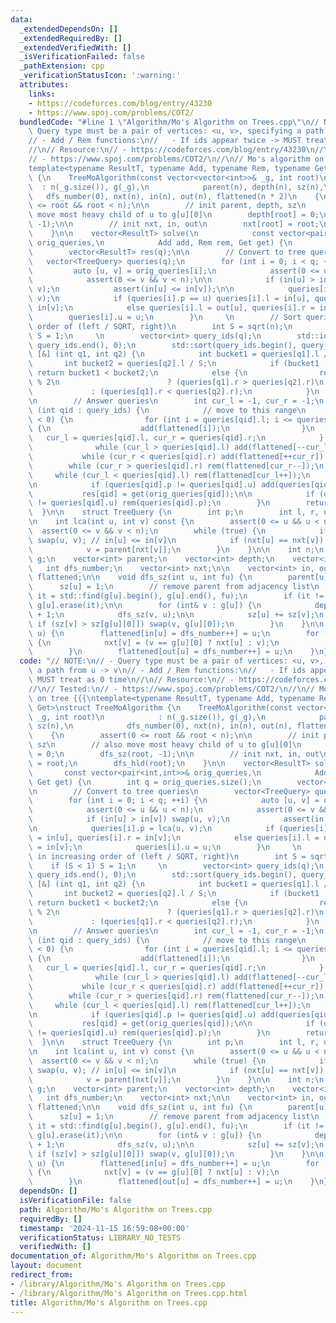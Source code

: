 ```yaml
---
data:
  _extendedDependsOn: []
  _extendedRequiredBy: []
  _extendedVerifiedWith: []
  _isVerificationFailed: false
  _pathExtension: cpp
  _verificationStatusIcon: ':warning:'
  attributes:
    links:
    - https://codeforces.com/blog/entry/43230
    - https://www.spoj.com/problems/COT2/
  bundledCode: "#line 1 \"Algorithm/Mo's Algorithm on Trees.cpp\"\n// NOTE:\n// -\
    \ Query type must be a pair of vertices: <u, v>, specifying a path from u -> v\n\
    // - Add / Rem functions:\n//   - If ids appear twice -> MUST treat as 0 time\n\
    //\n// Resource:\n// - https://codeforces.com/blog/entry/43230\n//\n// Tested:\n\
    // - https://www.spoj.com/problems/COT2/\n//\n// Mo's algorithm on tree {{{\n\
    template<typename ResultT, typename Add, typename Rem, typename Get>\nstruct TreeMoAlgorithm\
    \ {\n    TreeMoAlgorithm(const vector<vector<int>>& _g, int root)\n          \
    \  : n(_g.size()), g(_g),\n            parent(n), depth(n), sz(n),\n         \
    \   dfs_number(0), nxt(n), in(n), out(n), flattened(n * 2)\n    {\n        assert(0\
    \ <= root && root < n);\n\n        // init parent, depth, sz\n        // also\
    \ move most heavy child of u to g[u][0]\n        depth[root] = 0;\n        dfs_sz(root,\
    \ -1);\n\n        // init nxt, in, out\n        nxt[root] = root;\n        dfs_hld(root);\n\
    \    }\n\n    vector<ResultT> solve(\n            const vector<pair<int,int>>&\
    \ orig_queries,\n            Add add, Rem rem, Get get) {\n        int q = orig_queries.size();\n\
    \        vector<ResultT> res(q);\n\n        // Convert to tree queries\n     \
    \   vector<TreeQuery> queries(q);\n        for (int i = 0; i < q; ++i) {\n   \
    \         auto [u, v] = orig_queries[i];\n            assert(0 <= u && u < n);\n\
    \            assert(0 <= v && v < n);\n\n            if (in[u] > in[v]) swap(u,\
    \ v);\n            assert(in[u] <= in[v]);\n\n            queries[i].p = lca(u,\
    \ v);\n            if (queries[i].p == u) queries[i].l = in[u], queries[i].r =\
    \ in[v];\n            else queries[i].l = out[u], queries[i].r = in[v];\n    \
    \        queries[i].u = u;\n        }\n     \n        // Sort queries in increasing\
    \ order of (left / SQRT, right)\n        int S = sqrt(n);\n        if (S < 1)\
    \ S = 1;\n     \n        vector<int> query_ids(q);\n        std::iota(query_ids.begin(),\
    \ query_ids.end(), 0);\n        std::sort(query_ids.begin(), query_ids.end(),\
    \ [&] (int q1, int q2) {\n            int bucket1 = queries[q1].l / S;\n     \
    \       int bucket2 = queries[q2].l / S;\n            if (bucket1 != bucket2)\
    \ return bucket1 < bucket2;\n            else {\n                return bucket1\
    \ % 2\n                        ? (queries[q1].r > queries[q2].r)\n           \
    \             : (queries[q1].r < queries[q2].r);\n            }\n        });\n\
    \n        // Answer queries\n        int cur_l = -1, cur_r = -1;\n        for\
    \ (int qid : query_ids) {\n            // move to this range\n            if (cur_l\
    \ < 0) {\n                for (int i = queries[qid].l; i <= queries[qid].r; ++i)\
    \ {\n                    add(flattened[i]);\n                }\n             \
    \   cur_l = queries[qid].l, cur_r = queries[qid].r;\n            } else {\n  \
    \              while (cur_l > queries[qid].l) add(flattened[--cur_l]);\n     \
    \           while (cur_r < queries[qid].r) add(flattened[++cur_r]);\n        \
    \        while (cur_r > queries[qid].r) rem(flattened[cur_r--]);\n           \
    \     while (cur_l < queries[qid].l) rem(flattened[cur_l++]);\n            }\n\
    \n            if (queries[qid].p != queries[qid].u) add(queries[qid].p);\n\n \
    \           res[qid] = get(orig_queries[qid]);\n\n            if (queries[qid].p\
    \ != queries[qid].u) rem(queries[qid].p);\n        }\n        return res;\n  \
    \  }\n\n    struct TreeQuery {\n        int p;\n        int l, r, u;\n    };\n\
    \n    int lca(int u, int v) const {\n        assert(0 <= u && u < n);\n      \
    \  assert(0 <= v && v < n);\n        while (true) {\n            if (in[u] > in[v])\
    \ swap(u, v); // in[u] <= in[v]\n            if (nxt[u] == nxt[v]) return u;\n\
    \            v = parent[nxt[v]];\n        }\n    }\n\n    int n;\n    vector<vector<int>>\
    \ g;\n    vector<int> parent;\n    vector<int> depth;\n    vector<int> sz;\n \
    \   int dfs_number;\n    vector<int> nxt;\n\n    vector<int> in, out;\n    vector<int>\
    \ flattened;\n\n    void dfs_sz(int u, int fu) {\n        parent[u] = fu;\n  \
    \      sz[u] = 1;\n        // remove parent from adjacency list\n        auto\
    \ it = std::find(g[u].begin(), g[u].end(), fu);\n        if (it != g[u].end())\
    \ g[u].erase(it);\n\n        for (int& v : g[u]) {\n            depth[v] = depth[u]\
    \ + 1;\n            dfs_sz(v, u);\n\n            sz[u] += sz[v];\n           \
    \ if (sz[v] > sz[g[u][0]]) swap(v, g[u][0]);\n        }\n    }\n\n    void dfs_hld(int\
    \ u) {\n        flattened[in[u] = dfs_number++] = u;\n        for (int v : g[u])\
    \ {\n            nxt[v] = (v == g[u][0] ? nxt[u] : v);\n            dfs_hld(v);\n\
    \        }\n        flattened[out[u] = dfs_number++] = u;\n    }\n};\n// }}}\n"
  code: "// NOTE:\n// - Query type must be a pair of vertices: <u, v>, specifying\
    \ a path from u -> v\n// - Add / Rem functions:\n//   - If ids appear twice ->\
    \ MUST treat as 0 time\n//\n// Resource:\n// - https://codeforces.com/blog/entry/43230\n\
    //\n// Tested:\n// - https://www.spoj.com/problems/COT2/\n//\n// Mo's algorithm\
    \ on tree {{{\ntemplate<typename ResultT, typename Add, typename Rem, typename\
    \ Get>\nstruct TreeMoAlgorithm {\n    TreeMoAlgorithm(const vector<vector<int>>&\
    \ _g, int root)\n            : n(_g.size()), g(_g),\n            parent(n), depth(n),\
    \ sz(n),\n            dfs_number(0), nxt(n), in(n), out(n), flattened(n * 2)\n\
    \    {\n        assert(0 <= root && root < n);\n\n        // init parent, depth,\
    \ sz\n        // also move most heavy child of u to g[u][0]\n        depth[root]\
    \ = 0;\n        dfs_sz(root, -1);\n\n        // init nxt, in, out\n        nxt[root]\
    \ = root;\n        dfs_hld(root);\n    }\n\n    vector<ResultT> solve(\n     \
    \       const vector<pair<int,int>>& orig_queries,\n            Add add, Rem rem,\
    \ Get get) {\n        int q = orig_queries.size();\n        vector<ResultT> res(q);\n\
    \n        // Convert to tree queries\n        vector<TreeQuery> queries(q);\n\
    \        for (int i = 0; i < q; ++i) {\n            auto [u, v] = orig_queries[i];\n\
    \            assert(0 <= u && u < n);\n            assert(0 <= v && v < n);\n\n\
    \            if (in[u] > in[v]) swap(u, v);\n            assert(in[u] <= in[v]);\n\
    \n            queries[i].p = lca(u, v);\n            if (queries[i].p == u) queries[i].l\
    \ = in[u], queries[i].r = in[v];\n            else queries[i].l = out[u], queries[i].r\
    \ = in[v];\n            queries[i].u = u;\n        }\n     \n        // Sort queries\
    \ in increasing order of (left / SQRT, right)\n        int S = sqrt(n);\n    \
    \    if (S < 1) S = 1;\n     \n        vector<int> query_ids(q);\n        std::iota(query_ids.begin(),\
    \ query_ids.end(), 0);\n        std::sort(query_ids.begin(), query_ids.end(),\
    \ [&] (int q1, int q2) {\n            int bucket1 = queries[q1].l / S;\n     \
    \       int bucket2 = queries[q2].l / S;\n            if (bucket1 != bucket2)\
    \ return bucket1 < bucket2;\n            else {\n                return bucket1\
    \ % 2\n                        ? (queries[q1].r > queries[q2].r)\n           \
    \             : (queries[q1].r < queries[q2].r);\n            }\n        });\n\
    \n        // Answer queries\n        int cur_l = -1, cur_r = -1;\n        for\
    \ (int qid : query_ids) {\n            // move to this range\n            if (cur_l\
    \ < 0) {\n                for (int i = queries[qid].l; i <= queries[qid].r; ++i)\
    \ {\n                    add(flattened[i]);\n                }\n             \
    \   cur_l = queries[qid].l, cur_r = queries[qid].r;\n            } else {\n  \
    \              while (cur_l > queries[qid].l) add(flattened[--cur_l]);\n     \
    \           while (cur_r < queries[qid].r) add(flattened[++cur_r]);\n        \
    \        while (cur_r > queries[qid].r) rem(flattened[cur_r--]);\n           \
    \     while (cur_l < queries[qid].l) rem(flattened[cur_l++]);\n            }\n\
    \n            if (queries[qid].p != queries[qid].u) add(queries[qid].p);\n\n \
    \           res[qid] = get(orig_queries[qid]);\n\n            if (queries[qid].p\
    \ != queries[qid].u) rem(queries[qid].p);\n        }\n        return res;\n  \
    \  }\n\n    struct TreeQuery {\n        int p;\n        int l, r, u;\n    };\n\
    \n    int lca(int u, int v) const {\n        assert(0 <= u && u < n);\n      \
    \  assert(0 <= v && v < n);\n        while (true) {\n            if (in[u] > in[v])\
    \ swap(u, v); // in[u] <= in[v]\n            if (nxt[u] == nxt[v]) return u;\n\
    \            v = parent[nxt[v]];\n        }\n    }\n\n    int n;\n    vector<vector<int>>\
    \ g;\n    vector<int> parent;\n    vector<int> depth;\n    vector<int> sz;\n \
    \   int dfs_number;\n    vector<int> nxt;\n\n    vector<int> in, out;\n    vector<int>\
    \ flattened;\n\n    void dfs_sz(int u, int fu) {\n        parent[u] = fu;\n  \
    \      sz[u] = 1;\n        // remove parent from adjacency list\n        auto\
    \ it = std::find(g[u].begin(), g[u].end(), fu);\n        if (it != g[u].end())\
    \ g[u].erase(it);\n\n        for (int& v : g[u]) {\n            depth[v] = depth[u]\
    \ + 1;\n            dfs_sz(v, u);\n\n            sz[u] += sz[v];\n           \
    \ if (sz[v] > sz[g[u][0]]) swap(v, g[u][0]);\n        }\n    }\n\n    void dfs_hld(int\
    \ u) {\n        flattened[in[u] = dfs_number++] = u;\n        for (int v : g[u])\
    \ {\n            nxt[v] = (v == g[u][0] ? nxt[u] : v);\n            dfs_hld(v);\n\
    \        }\n        flattened[out[u] = dfs_number++] = u;\n    }\n};\n// }}}"
  dependsOn: []
  isVerificationFile: false
  path: Algorithm/Mo's Algorithm on Trees.cpp
  requiredBy: []
  timestamp: '2024-11-15 16:59:08+00:00'
  verificationStatus: LIBRARY_NO_TESTS
  verifiedWith: []
documentation_of: Algorithm/Mo's Algorithm on Trees.cpp
layout: document
redirect_from:
- /library/Algorithm/Mo's Algorithm on Trees.cpp
- /library/Algorithm/Mo's Algorithm on Trees.cpp.html
title: Algorithm/Mo's Algorithm on Trees.cpp
---
```

